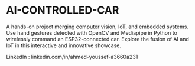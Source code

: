 # AI-CONTROLLED-CAR
A hands-on project merging computer vision, IoT, and embedded systems. Use hand gestures detected with OpenCV and Mediapipe in Python to wirelessly command an ESP32-connected car. Explore the fusion of AI and IoT in this interactive and innovative showcase.

LinkedIn : linkedin.com/in/ahmed-youssef-a3660a231
